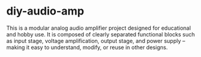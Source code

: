 # diy-audio-amp
This is a modular analog audio amplifier project designed for educational and hobby use. It is composed of clearly separated functional blocks such as input stage, voltage amplification, output stage, and power supply – making it easy to understand, modify, or reuse in other designs.
